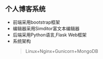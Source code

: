 ## 个人博客系统
- 前端采用bootstrap框架
- 编辑器采用Simditor富文本编辑器
- 后端采用Python语言,Flask Web框架
- 系统架构
	> Linux+Nginx+Gunicorn+MongoDB
